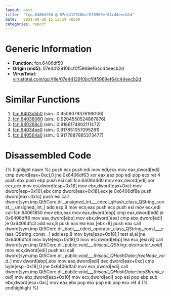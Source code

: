 ```yaml
---
layout: post
title:  "fcn.6406df50 @ 07e4412910bcf0f5969ef64c44eecb2d"
date:   2021-08-30 15:52:19 +0300
categories: report
---
```


# Generic Information
- **Function:** fcn.6406df50
- **Origin (md5):** 07e4412910bcf0f5969ef64c44eecb2d
- **VirusTotal:** [virustotal.com/gui/file/07e4412910bcf0f5969ef64c44eecb2d][virustotal_ref]



# Similar Functions

1. [fcn.6403d5b0][similar_1_ref] (sim.: 0.9506079376198106)
2. [fcn.64036060][similar_2_ref] (sim.: 0.9204550524867876)
3. [fcn.640368c0][similar_3_ref] (sim.: 0.9186174802111472)
4. [fcn.64034ee0][similar_4_ref] (sim.: 0.917851057095281)
5. [fcn.640564a0][similar_5_ref] (sim.: 0.9177887885373477)


# Disassembled Code

{% highlight nasm %}
push ecx
push edi
mov edi,ecx
mov eax,dword[edi]
cmp dword[eax+0xc],0
jne 0x6406df63
xor eax,eax
pop edi
pop ecx
ret 4
push ebx
push ebp
push esi
call fcn.6406d4d0
mov eax,dword[edi]
xor ecx,ecx
mov esi,dword[esp+0x18]
mov ebx,dword[eax+0xc]
mov dword[esp+0x10],ebx
cmp dword[eax+0x18],ecx
je 0x6406df8e
push dword[eax+0x1c]
push esi
call dword[sym.imp.Qt5Core.dll_unsigned_int___cdecl_qHash_class_QString_const___unsigned_int_]
add esp,8
mov ecx,eax
push ecx
push esi
mov ecx,edi
call fcn.64061850
mov ebp,eax
mov eax,dword[ebp]
cmp eax,dword[edi]
je 0x6406dff8
mov eax,dword[ebp]
mov ebx,dword[eax]
cmp ebx,dword[edi]
je 0x6406dfc3
add eax,8
push eax
lea eax,[ebx+8]
push eax
call dword[sym.imp.Qt5Core.dll_bool___cdecl_operator_class_QString_const___class_QString_const__]
add esp,8
mov byte[esp+0x18],1
test al,al
jne 0x6406dfc8
mov byte[esp+0x18],0
mov esi,dword[ebp]
lea ecx,[esi+8]
call dword[sym.imp.Qt5Core.dll_public:_void___thiscall_QString::destructor_void_]
mov ecx,dword[edi]
push esi
call dword[sym.imp.Qt5Core.dll_public:_void___thiscall_QHashData::freeNode_void__]
mov dword[ebp],ebx
mov eax,dword[edi]
dec dword[eax+0xc]
cmp byte[esp+0x18],0
jne 0x6406dfa0
mov ecx,dword[edi]
call dword[sym.imp.Qt5Core.dll_public:_void___thiscall_QHashData::hasShrunk_void_]
mov ebx,dword[esp+0x10]
mov ecx,dword[edi]
pop esi
pop ebp
sub ebx,dword[ecx+0xc]
mov eax,ebx
pop ebx
pop edi
pop ecx
ret 4
{% endhighlight %}


[similar_1_ref]: /report/fcn.6403d5b0@07e4412910bcf0f5969ef64c44eecb2d
[similar_2_ref]: /report/fcn.64036060@07e4412910bcf0f5969ef64c44eecb2d
[similar_3_ref]: /report/fcn.640368c0@07e4412910bcf0f5969ef64c44eecb2d
[similar_4_ref]: /report/fcn.64034ee0@07e4412910bcf0f5969ef64c44eecb2d
[similar_5_ref]: /report/fcn.640564a0@07e4412910bcf0f5969ef64c44eecb2d
[virustotal_ref]: https://www.virustotal.com/gui/file/07e4412910bcf0f5969ef64c44eecb2d